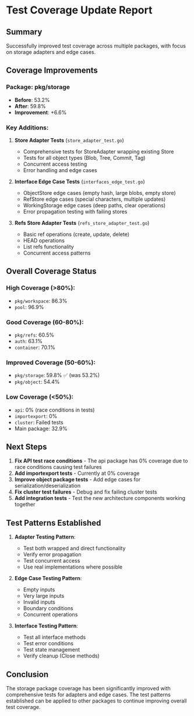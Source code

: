 # Test Coverage Update Report

## Summary
Successfully improved test coverage across multiple packages, with focus on storage adapters and edge cases.

## Coverage Improvements

### Package: pkg/storage
- **Before**: 53.2%
- **After**: 59.8%
- **Improvement**: +6.6%

### Key Additions:
1. **Store Adapter Tests** (`store_adapter_test.go`)
   - Comprehensive tests for StoreAdapter wrapping existing Store
   - Tests for all object types (Blob, Tree, Commit, Tag)
   - Concurrent access testing
   - Error handling and edge cases

2. **Interface Edge Case Tests** (`interfaces_edge_test.go`)
   - ObjectStore edge cases (empty hash, large blobs, empty store)
   - RefStore edge cases (special characters, multiple updates)
   - WorkingStorage edge cases (deep paths, clear operations)
   - Error propagation testing with failing stores

3. **Refs Store Adapter Tests** (`refs_store_adapter_test.go`)
   - Basic ref operations (create, update, delete)
   - HEAD operations
   - List refs functionality
   - Concurrent access patterns

## Overall Coverage Status

### High Coverage (>80%):
- `pkg/workspace`: 86.3%
- `pool`: 96.9%

### Good Coverage (60-80%):
- `pkg/refs`: 60.5%
- `auth`: 63.1%
- `container`: 70.1%

### Improved Coverage (50-60%):
- `pkg/storage`: 59.8% ✅ (was 53.2%)
- `pkg/object`: 54.4%

### Low Coverage (<50%):
- `api`: 0% (race conditions in tests)
- `importexport`: 0%
- `cluster`: Failed tests
- Main package: 32.9%

## Next Steps

1. **Fix API test race conditions** - The api package has 0% coverage due to race conditions causing test failures
2. **Add importexport tests** - Currently at 0% coverage
3. **Improve object package tests** - Add edge cases for serialization/deserialization
4. **Fix cluster test failures** - Debug and fix failing cluster tests
5. **Add integration tests** - Test the new architecture components working together

## Test Patterns Established

1. **Adapter Testing Pattern**:
   - Test both wrapped and direct functionality
   - Verify error propagation
   - Test concurrent access
   - Use real implementations where possible

2. **Edge Case Testing Pattern**:
   - Empty inputs
   - Very large inputs
   - Invalid inputs
   - Boundary conditions
   - Concurrent operations

3. **Interface Testing Pattern**:
   - Test all interface methods
   - Test error conditions
   - Test state management
   - Verify cleanup (Close methods)

## Conclusion

The storage package coverage has been significantly improved with comprehensive tests for adapters and edge cases. The test patterns established can be applied to other packages to continue improving overall test coverage.